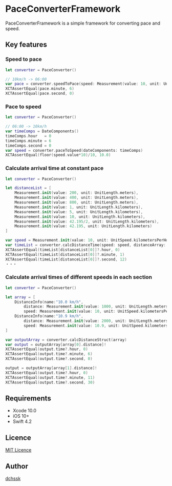 PaceConverterFramework
====

PaceConverterFramework is a simple framework for converting pace and speed.

## Key features

### Speed to pace
```swift
let converter = PaceConverter()

// 10km/h -> 06:00
var pace = converter.speedToPace(speed: Measurement(value: 10, unit: UnitSpeed.kilometersPerHour))
XCTAssertEqual(pace.minute, 6)
XCTAssertEqual(pace.second, 0)
```

###  Pace to speed
```swift
let converter = PaceConverter()

// 06:00 -> 10km/h
var timeComps = DateComponents()
timeComps.hour   = 0
timeComps.minute = 6
timeComps.second = 0
var speed = converter.paceToSpeed(dateComponents: timeComps)
XCTAssertEqual(floor(speed.value*10)/10, 10.0)
```

###  Calculate arrival time at constant pace
```swift
let converter = PaceConverter()

let distanceList = [
	Measurement.init(value: 200, unit: UnitLength.meters),
	Measurement.init(value: 400, unit: UnitLength.meters),
	Measurement.init(value: 800, unit: UnitLength.meters),
	Measurement.init(value: 1, unit: UnitLength.kilometers),
	Measurement.init(value: 5, unit: UnitLength.kilometers),
	Measurement.init(value: 10, unit: UnitLength.kilometers),
	Measurement.init(value: 42.195/2, unit: UnitLength.kilometers),
	Measurement.init(value: 42.195, unit: UnitLength.kilometers)
]

var speed = Measurement.init(value: 10, unit: UnitSpeed.kilometersPerHour)
var timeList = converter.calcDistanceTime(speed: speed, distanceArray: distanceList)
XCTAssertEqual(timeList[distanceList[0]]?.hour, 0)
XCTAssertEqual(timeList[distanceList[0]]?.minute, 1)
XCTAssertEqual(timeList[distanceList[0]]?.second, 12)
・・・
```

###  Calculate arrival times of different speeds in each section
```swift
let converter = PaceConverter()

let array = [
	DistanceInfo(name:"10.0 km/h",
		distance: Measurement.init(value: 1000, unit: UnitLength.meters),
		speed: Measurement.init(value: 10, unit: UnitSpeed.kilometersPerHour)),
	DistanceInfo(name:"10.9 km/h",
		distance: Measurement.init(value: 2000, unit: UnitLength.meters),
		speed: Measurement.init(value: 10.9, unit: UnitSpeed.kilometersPerHour))
]

var outputArray = converter.calcDistanceStruct(array)
var output = outputArray[array[0].distance]!
XCTAssertEqual(output.time?.hour, 0)
XCTAssertEqual(output.time?.minute, 6)
XCTAssertEqual(output.time?.second, 0)

output = outputArray[array[1].distance]!
XCTAssertEqual(output.time?.hour, 0)
XCTAssertEqual(output.time?.minute, 11)
XCTAssertEqual(output.time?.second, 30)
```

## Requirements
* Xcode 10.0
* iOS 10+
* Swift 4.2

## Licence

[MIT Licence](https://github.com/dchssk/PaceConverterFramework/blob/master/LICENSE)

## Author

[dchssk](https://github.com/dchssk)
